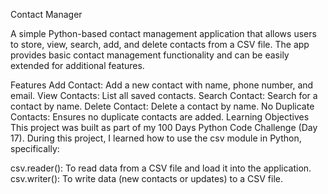 Contact Manager

A simple Python-based contact management application that allows users to store, view, search, add, and delete contacts from a CSV file. The app provides basic contact management functionality and can be easily extended for additional features.

Features
Add Contact: Add a new contact with name, phone number, and email.
View Contacts: List all saved contacts.
Search Contact: Search for a contact by name.
Delete Contact: Delete a contact by name.
No Duplicate Contacts: Ensures no duplicate contacts are added.
Learning Objectives
This project was built as part of my 100 Days Python Code Challenge (Day 17). During this project, I learned how to use the csv module in Python, specifically:

csv.reader(): To read data from a CSV file and load it into the application.
csv.writer(): To write data (new contacts or updates) to a CSV file.
